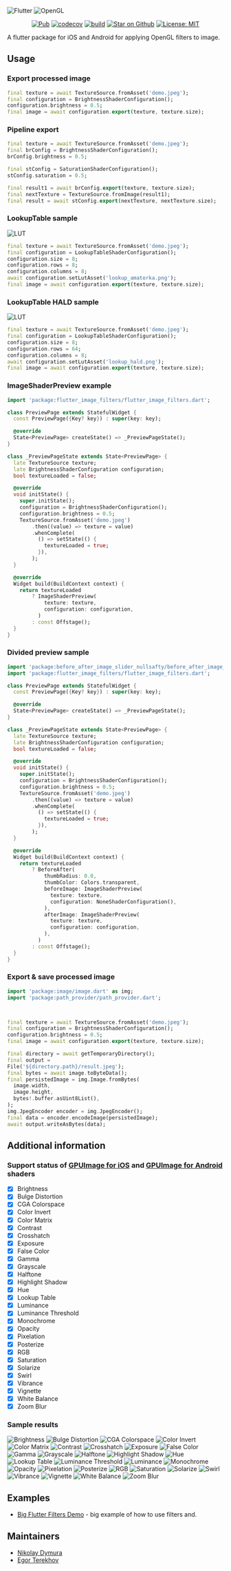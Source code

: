 
![Flutter](https://img.shields.io/badge/Flutter-%2302569B.svg?style=for-the-badge&logo=Flutter&logoColor=white) ![OpenGL](https://img.shields.io/badge/OpenGL-%23FFFFFF.svg?style=for-the-badge&logo=opengl) 

<p align="center">
<a href="https://pub.dev/packages/flutter_image_filters"><img src="https://img.shields.io/pub/v/flutter_image_filters.svg" alt="Pub"></a>
<a href="https://codecov.io/gh/nikolaydymura/flutter_image_filters"><img src="https://codecov.io/gh/nikolaydymura/flutter_image_filters/main/master/graph/badge.svg" alt="codecov"></a>
<a href="https://github.com/nikolaydymura/flutter_image_filters/actions"><img src="https://github.com/nikolaydymura/flutter_image_filters/actions/workflows/flutter_image_filters.yaml/badge.svg" alt="build"></a>
<a href="https://github.com/nikolaydymura/flutter_image_filters"><img src="https://img.shields.io/github/stars/nikolaydymura/flutter_image_filters.svg?style=flat&logo=github&colorB=deeppink&label=stars" alt="Star on Github"></a>
<a href="https://opensource.org/licenses/MIT"><img src="https://img.shields.io/badge/license-MIT-purple.svg" alt="License: MIT"></a>
</p>

A flutter package for iOS and Android for applying OpenGL filters to image.

## Usage

### Export processed image

```dart
final texture = await TextureSource.fromAsset('demo.jpeg');
final configuration = BrightnessShaderConfiguration();
configuration.brightness = 0.5;
final image = await configuration.export(texture, texture.size);
```

### Pipeline export 
```dart
final texture = await TextureSource.fromAsset('demo.jpeg');
final brConfig = BrightnessShaderConfiguration();
brConfig.brightness = 0.5;

final stConfig = SaturationShaderConfiguration();
stConfig.saturation = 0.5;

final result1 = await brConfig.export(texture, texture.size);
final nextTexture = TextureSource.fromImage(result1);
final result = await stConfig.export(nextTexture, nextTexture.size);
```

### LookupTable sample
![LUT](https://raw.githubusercontent.com/nikolaydymura/flutter_image_filters/main/demos/lookup_amatorka.png)
```dart
final texture = await TextureSource.fromAsset('demo.jpeg');
final configuration = LookupTableShaderConfiguration();
configuration.size = 8;
configuration.rows = 8;
configuration.columns = 8;
await configuration.setLutAsset('lookup_amatorka.png');
final image = await configuration.export(texture, texture.size);
```

### LookupTable HALD sample
![LUT](https://raw.githubusercontent.com/nikolaydymura/flutter_image_filters/main/demos/lookup_hald.png)
```dart
final texture = await TextureSource.fromAsset('demo.jpeg');
final configuration = LookupTableShaderConfiguration();
configuration.size = 8;
configuration.rows = 64;
configuration.columns = 8;
await configuration.setLutAsset('lookup_hald.png');
final image = await configuration.export(texture, texture.size);
```

### ImageShaderPreview example
```dart
import 'package:flutter_image_filters/flutter_image_filters.dart';

class PreviewPage extends StatefulWidget {
  const PreviewPage({Key? key}) : super(key: key);

  @override
  State<PreviewPage> createState() => _PreviewPageState();
}

class _PreviewPageState extends State<PreviewPage> {
  late TextureSource texture;
  late BrightnessShaderConfiguration configuration;
  bool textureLoaded = false;

  @override
  void initState() {
    super.initState();
    configuration = BrightnessShaderConfiguration();
    configuration.brightness = 0.5;
    TextureSource.fromAsset('demo.jpeg')
        .then((value) => texture = value)
        .whenComplete(
          () => setState(() {
            textureLoaded = true;
          }),
        );
  }

  @override
  Widget build(BuildContext context) {
    return textureLoaded
        ? ImageShaderPreview(
            texture: texture,
            configuration: configuration,
          )
        : const Offstage();
  }
}
```

### Divided preview sample
```dart
import 'package:before_after_image_slider_nullsafty/before_after_image_slider_nullsafty.dart';
import 'package:flutter_image_filters/flutter_image_filters.dart';

class PreviewPage extends StatefulWidget {
  const PreviewPage({Key? key}) : super(key: key);

  @override
  State<PreviewPage> createState() => _PreviewPageState();
}

class _PreviewPageState extends State<PreviewPage> {
  late TextureSource texture;
  late BrightnessShaderConfiguration configuration;
  bool textureLoaded = false;

  @override
  void initState() {
    super.initState();
    configuration = BrightnessShaderConfiguration();
    configuration.brightness = 0.5;
    TextureSource.fromAsset('demo.jpeg')
        .then((value) => texture = value)
        .whenComplete(
          () => setState(() {
            textureLoaded = true;
          }),
        );
  }

  @override
  Widget build(BuildContext context) {
    return textureLoaded
        ? BeforeAfter(
            thumbRadius: 0.0,
            thumbColor: Colors.transparent,
            beforeImage: ImageShaderPreview(
              texture: texture,
              configuration: NoneShaderConfiguration(),
            ),
            afterImage: ImageShaderPreview(
              texture: texture,
              configuration: configuration,
            ),
          )
        : const Offstage();
  }
}
```

### Export & save processed image

```dart
import 'package:image/image.dart' as img;
import 'package:path_provider/path_provider.dart';



final texture = await TextureSource.fromAsset('demo.jpeg');
final configuration = BrightnessShaderConfiguration();
configuration.brightness = 0.5;
final image = await configuration.export(texture, texture.size);

final directory = await getTemporaryDirectory();
final output =
File('${directory.path}/result.jpeg');
final bytes = await image.toByteData();
final persistedImage = img.Image.fromBytes(
  image.width,
  image.height,
  bytes!.buffer.asUint8List(),
);
img.JpegEncoder encoder = img.JpegEncoder();
final data = encoder.encodeImage(persistedImage);
await output.writeAsBytes(data);
```

## Additional information

### Support status of [GPUImage for iOS](https://github.com/BradLarson/GPUImage2) and [GPUImage for Android](https://github.com/cats-oss/android-gpuimage) shaders

- [x] Brightness
- [x] Bulge Distortion
- [x] CGA Colorspace
- [x] Color Invert
- [x] Color Matrix
- [x] Contrast
- [x] Crosshatch
- [x] Exposure
- [x] False Color
- [x] Gamma
- [x] Grayscale
- [x] Halftone
- [x] Highlight Shadow
- [x] Hue
- [x] Lookup Table
- [x] Luminance
- [x] Luminance Threshold
- [x] Monochrome
- [x] Opacity
- [x] Pixelation
- [x] Posterize
- [x] RGB
- [x] Saturation
- [x] Solarize
- [x] Swirl
- [x] Vibrance
- [x] Vignette
- [x] White Balance
- [x] Zoom Blur

### Sample results

![Brightness](https://raw.githubusercontent.com/nikolaydymura/flutter_image_filters/main/demos/Brightness.jpg)
![Bulge Distortion](https://raw.githubusercontent.com/nikolaydymura/flutter_image_filters/main/demos/Bulge%20Distortion.jpg)
![CGA Colorspace](https://raw.githubusercontent.com/nikolaydymura/flutter_image_filters/main/demos/CGA%20Colorspace.jpg)
![Color Invert](https://raw.githubusercontent.com/nikolaydymura/flutter_image_filters/main/demos/Color%20Invert.jpg)
![Color Matrix](https://raw.githubusercontent.com/nikolaydymura/flutter_image_filters/main/demos/Color%20Matrix.jpg)
![Contrast](https://raw.githubusercontent.com/nikolaydymura/flutter_image_filters/main/demos/Contrast.jpg)
![Crosshatch](https://raw.githubusercontent.com/nikolaydymura/flutter_image_filters/main/demos/Crosshatch.jpg)
![Exposure](https://raw.githubusercontent.com/nikolaydymura/flutter_image_filters/main/demos/Exposure.jpg)
![False Color](https://raw.githubusercontent.com/nikolaydymura/flutter_image_filters/main/demos/False%20Color.jpg)
![Gamma](https://raw.githubusercontent.com/nikolaydymura/flutter_image_filters/main/demos/Gamma.jpg)
![Grayscale](https://raw.githubusercontent.com/nikolaydymura/flutter_image_filters/main/demos/Grayscale.jpg)
![Halftone](https://raw.githubusercontent.com/nikolaydymura/flutter_image_filters/main/demos/Halftone.jpg)
![Highlight Shadow](https://raw.githubusercontent.com/nikolaydymura/flutter_image_filters/main/demos/Highlight%20Shadow.jpg)
![Hue](https://raw.githubusercontent.com/nikolaydymura/flutter_image_filters/main/demos/Hue.jpg)
![Lookup Table](https://raw.githubusercontent.com/nikolaydymura/flutter_image_filters/main/demos/Lookup%20Table.jpg)
![Luminance Threshold](https://raw.githubusercontent.com/nikolaydymura/flutter_image_filters/main/demos/Luminance%20Threshold.jpg)
![Luminance](https://raw.githubusercontent.com/nikolaydymura/flutter_image_filters/main/demos/Luminance.jpg)
![Monochrome](https://raw.githubusercontent.com/nikolaydymura/flutter_image_filters/main/demos/Monochrome.jpg)
![Opacity](https://raw.githubusercontent.com/nikolaydymura/flutter_image_filters/main/demos/Opacity.jpg)
![Pixelation](https://raw.githubusercontent.com/nikolaydymura/flutter_image_filters/main/demos/Pixelation.jpg)
![Posterize](https://raw.githubusercontent.com/nikolaydymura/flutter_image_filters/main/demos/Posterize.jpg)
![RGB](https://raw.githubusercontent.com/nikolaydymura/flutter_image_filters/main/demos/RGB.jpg)
![Saturation](https://raw.githubusercontent.com/nikolaydymura/flutter_image_filters/main/demos/Saturation.jpg)
![Solarize](https://raw.githubusercontent.com/nikolaydymura/flutter_image_filters/main/demos/Solarize.jpg)
![Swirl](https://raw.githubusercontent.com/nikolaydymura/flutter_image_filters/main/demos/Swirl.jpg)
![Vibrance](https://raw.githubusercontent.com/nikolaydymura/flutter_image_filters/main/demos/Vibrance.jpg)
![Vignette](https://raw.githubusercontent.com/nikolaydymura/flutter_image_filters/main/demos/Vignette.jpg)
![White Balance](https://raw.githubusercontent.com/nikolaydymura/flutter_image_filters/main/demos/White%20Balance.jpg)
![Zoom Blur](https://raw.githubusercontent.com/nikolaydymura/flutter_image_filters/main/demos/Zoom%20Blur.jpg)

## Examples

- [Big Flutter Filters Demo](https://github.com/nikolaydymura/image_filters_example) - big example of how to use filters and.

## Maintainers

- [Nikolay Dymura](https://github.com/nikolaydymura)
- [Egor Terekhov](https://github.com/EgorEko)